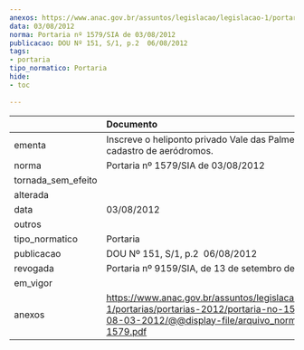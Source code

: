 ```yaml
---
anexos: https://www.anac.gov.br/assuntos/legislacao/legislacao-1/portarias/portarias-2012/portaria-no-1579-sia-de-08-03-2012/@@display-file/arquivo_norma/PA2012-1579.pdf
data: 03/08/2012
norma: Portaria nº 1579/SIA de 03/08/2012
publicacao: DOU Nº 151, S/1, p.2  06/08/2012
tags:
- portaria
tipo_normatico: Portaria
hide: 
- toc 
 
---
```


|                    | Documento                                                                                                                                                         |
|:-------------------|:------------------------------------------------------------------------------------------------------------------------------------------------------------------|
| ementa             | Inscreve o heliponto privado Vale das Palmeiras (RJ) no cadastro de aeródromos.                                                                                   |
| norma              | Portaria nº 1579/SIA de 03/08/2012                                                                                                                                |
| tornada_sem_efeito |                                                                                                                                                                   |
| alterada           |                                                                                                                                                                   |
| data               | 03/08/2012                                                                                                                                                        |
| outros             |                                                                                                                                                                   |
| tipo_normatico     | Portaria                                                                                                                                                          |
| publicacao         | DOU Nº 151, S/1, p.2  06/08/2012                                                                                                                                  |
| revogada           | Portaria nº 9159/SIA, de 13 de setembro de 2022.                                                                                                                  |
| em_vigor           |                                                                                                                                                                   |
| anexos             | https://www.anac.gov.br/assuntos/legislacao/legislacao-1/portarias/portarias-2012/portaria-no-1579-sia-de-08-03-2012/@@display-file/arquivo_norma/PA2012-1579.pdf |